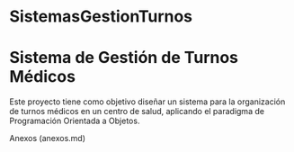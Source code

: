 # SistemasGestionTurnos

# **Sistema de Gestión de Turnos Médicos**

Este proyecto tiene como objetivo diseñar un sistema para la organización de turnos médicos en un centro de salud, aplicando el paradigma de Programación Orientada a Objetos.

Anexos (anexos.md)
